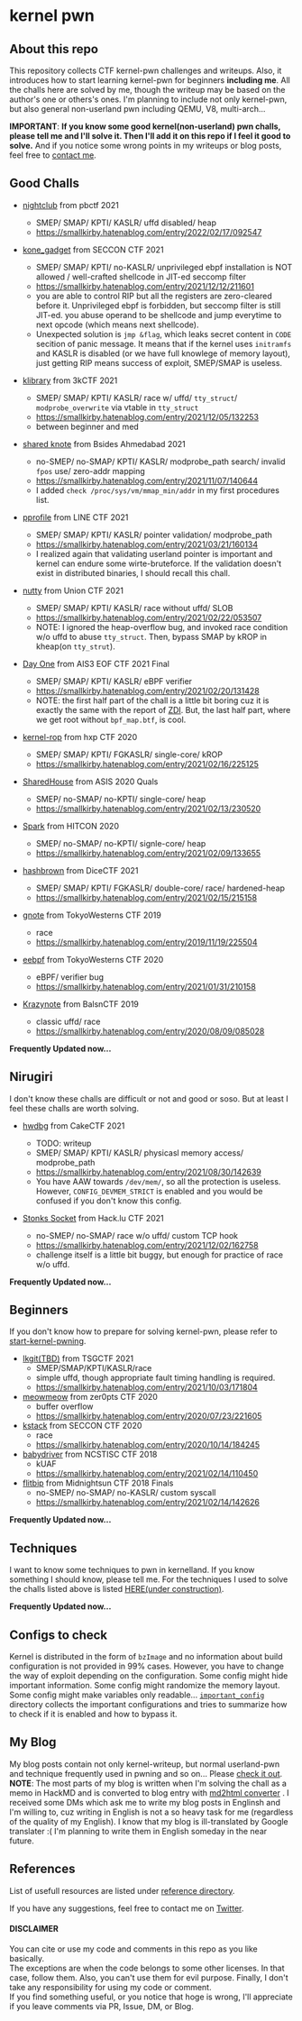 # kernel pwn
## About this repo
This repository collects CTF kernel-pwn challenges and writeups.
Also, it introduces how to start learning kernel-pwn for beginners **including me**.
All the challs here are solved by me, though the writeup may be based on the author's one or others's ones.
I'm planning to include not only kernel-pwn, but also general non-userland pwn including QEMU, V8, multi-arch...

**IMPORTANT**:
**If you know some good kernel(non-userland) pwn challs, please tell me and I'll solve it. Then I'll add it on this repo if I feel it good to solve.**
And if you notice some wrong points in my writeups or blog posts, feel free to [contact me](https://twitter.com/smallkirby_).


## Good Challs

- [nightclub](https://github.com/smallkirby/pwn-writeups/tree/master/pb2021/nightclub/work) from pbctf 2021
  - SMEP/ SMAP/ KPTI/ KASLR/ uffd disabled/ heap
  - https://smallkirby.hatenablog.com/entry/2022/02/17/092547

- [kone_gadget](https://github.com/smallkirby/pwn-writeups/tree/master/seccon2021/kone_gadget/work) from SECCON CTF 2021
  - SMEP/ SMAP/ KPTI/ no-KASLR/ unprivileged ebpf installation is NOT allowed / well-crafted shellcode in JIT-ed seccomp filter
  - https://smallkirby.hatenablog.com/entry/2021/12/12/211601
  - you are able to control RIP but all the registers are zero-cleared before it. Unprivileged ebpf is forbidden, but seccomp filter is still JIT-ed. you abuse operand to be shellcode and jump everytime to next opcode (which means next shellcode).
  - Unexpected solution is `jmp &flag`, which leaks secret content in `CODE` secition of panic message. It means that if the kernel uses `initramfs` and KASLR is disabled (or we have full knowlege of memory layout), just getting RIP means success of exploit, SMEP/SMAP is useless.

- [klibrary](https://github.com/smallkirby/pwn-writeups/tree/master/3k2021/klibrary/work) from 3kCTF 2021
  - SMEP/ SMAP/ KPTI/ KASLR/ race w/ uffd/ `tty_struct`/ `modprobe_overwrite` via vtable in `tty_struct`
  - https://smallkirby.hatenablog.com/entry/2021/12/05/132253
  - between beginner and med

- [shared knote](https://github.com/smallkirby/pwn-writeups/tree/master/bside2021/shared_knote/work) from Bsides Ahmedabad 2021
  - no-SMEP/ no-SMAP/ KPTI/ KASLR/ modprobe_path search/ invalid `fpos` use/ zero-addr mapping
  - https://smallkirby.hatenablog.com/entry/2021/11/07/140644
  - I added `check /proc/sys/vm/mmap_min/addr` in my first procedures list.

- [pprofile](https://github.com/smallkirby/pwn-writeups/tree/master/line2021/pprofile/work) from LINE CTF 2021
  - SMEP/ SMAP/ KPTI/ KASLR/ pointer validation/ modprobe_path
  - https://smallkirby.hatenablog.com/entry/2021/03/21/160134
  - I realized again that validating userland pointer is important and kernel can endure some wirte-bruteforce. If the validation doesn't exist in distributed binaries, I should recall this chall.
- [nutty](https://github.com/smallkirby/pwn-writeups/tree/master/union2021/nutty/work) from Union CTF 2021
  - SMEP/ SMAP/ KPTI/ KASLR/ race without uffd/ SLOB
  - https://smallkirby.hatenablog.com/entry/2021/02/22/053507
  - NOTE: I ignored the heap-overflow bug, and invoked race condition w/o uffd to abuse `tty_struct`. Then, bypass SMAP by kROP in kheap(on `tty_strut`).
- [Day One](https://github.com/smallkirby/pwn-writeups/tree/master/eof2020/dayone/work) from AIS3 EOF CTF 2021 Final
  - SMEP/ SMAP/ KPTI/ KASLR/ eBPF verifier
  - https://smallkirby.hatenablog.com/entry/2021/02/20/131428
  - NOTE: the first half part of the chall is a little bit boring cuz it is exactly the same with the report of [ZDI](https://www.thezdi.com/blog/2021/1/18/zdi-20-1440-an-incorrect-calculation-bug-in-the-linux-kernel-ebpf-verifier). But, the last half part, where we get root without `bpf_map.btf`, is cool. 
- [kernel-rop](https://github.com/smallkirby/pwn-writeups/tree/master/hxp2020/kernel-rop/work) from hxp CTF 2020
  - SMEP/ SMAP/ KPTI/ FGKASLR/ single-core/ kROP
  - https://smallkirby.hatenablog.com/entry/2021/02/16/225125
- [SharedHouse](https://github.com/smallkirby/pwn-writeups/tree/master/asis2020quals/shared_house) from ASIS 2020 Quals
  - SMEP/ no-SMAP/ no-KPTI/ single-core/ heap
  - https://smallkirby.hatenablog.com/entry/2021/02/13/230520
- [Spark](https://github.com/smallkirby/pwn-writeups/tree/master/hitcon2020/spark) from HITCON 2020
  - SMEP/ no-SMAP/ no-KPTI/ signle-core/ heap
  - https://smallkirby.hatenablog.com/entry/2021/02/09/133655
- [hashbrown](https://github.com/smallkirby/pwn-writeups/tree/master/dice2020) from DiceCTF 2021
  - SMEP/ SMAP/ KPTI/ FGKASLR/ double-core/ race/ hardened-heap
  - https://smallkirby.hatenablog.com/entry/2021/02/15/215158
- [gnote](https://github.com/smallkirby/pwn-writeups/tree/master/tw2019) from TokyoWesterns CTF 2019
  - race
  - https://smallkirby.hatenablog.com/entry/2019/11/19/225504
- [eebpf](https://github.com/smallkirby/pwn-writeups/tree/master/tw2020/eebpf) from TokyoWesterns CTF 2020
  - eBPF/ verifier bug
  - https://smallkirby.hatenablog.com/entry/2021/01/31/210158
- [Krazynote](https://github.com/smallkirby/pwn-writeups/tree/master/balsn2019/krazynote) from BalsnCTF 2019
  - classic uffd/ race
  - https://smallkirby.hatenablog.com/entry/2020/08/09/085028

**Frequently Updated now...**  


## Nirugiri
I don't know these challs are difficult or not and good or soso. But at least I feel these challs are worth solving.

- [hwdbg]() from CakeCTF 2021
  - TODO: writeup
  - SMEP/ SMAP/ KPTI/ KASLR/ physicasl memory access/ modprobe_path
  - https://smallkirby.hatenablog.com/entry/2021/08/30/142639
  - You have AAW towards `/dev/mem/`, so all the protection is useless. However, `CONFIG_DEVMEM_STRICT` is enabled and you would be confused if you don't know this config.

- [Stonks Socket](https://github.com/smallkirby/pwn-writeups/tree/master/hacklu2021/stonks_socket/work) from Hack.lu CTF 2021
  - no-SMEP/ no-SMAP/ race w/o uffd/ custom TCP hook
  - https://smallkirby.hatenablog.com/entry/2021/12/02/162758
  - challenge itself is a little bit buggy, but enough for practice of race w/o uffd.


**Frequently Updated now...**  

## Beginners
If you don't know how to prepare for solving kernel-pwn, please refer to [start-kernel-pwning](https://github.com/smallkirby/kernelpwn/tree/master/start-kernel-pwning).

- [lkgit(TBD)](#) from TSGCTF 2021
  - SMEP/SMAP/KPTI/KASLR/race
  - simple uffd, though appropriate fault timing handling is required.
  - https://smallkirby.hatenablog.com/entry/2021/10/03/171804 
- [meowmeow](https://github.com/smallkirby/pwn-writeups/tree/master/zer0pts2020/meowmeow) from zer0pts CTF 2020
  - buffer overflow
  - https://smallkirby.hatenablog.com/entry/2020/07/23/221605
- [kstack](https://github.com/smallkirby/pwn-writeups/tree/master/seccon2020/kstack) from SECCON CTF 2020
  - race
  - https://smallkirby.hatenablog.com/entry/2020/10/14/184245
- [babydriver](https://github.com/smallkirby/pwn-writeups/tree/master/ncstisc2018/babydriver) from NCSTISC CTF 2018
  - kUAF
  - https://smallkirby.hatenablog.com/entry/2021/02/14/110450
- [flitbip](https://github.com/smallkirby/pwn-writeups/tree/master/midnightsun2018/flitbip) from Midnightsun CTF 2018 Finals
  - no-SMEP/ no-SMAP/ no-KASLR/ custom syscall
  - https://smallkirby.hatenablog.com/entry/2021/02/14/142626

**Frequently Updated now...**

## Techniques
I want to know some techniques to pwn in kernelland. If you know something I should know, please tell me.
For the techniques I used to solve the challs listed above is listed [HERE(under construction)](./technique).

**Frequently Updated now...**  


## Configs to check
Kernel is distributed in the form of `bzImage` and no information about build configuration is not provided in 99% cases. However, you have to change the way of exploit depending on the configuration. 
Some config might hide important information. Some config might randomize the memory layout. Some config might make variables only readable...
[`important_config`](important_config/README.md) directory collects the important configurations and tries to summarize how to check if it is enabled and how to bypass it.


## My Blog
My blog posts contain not only kernel-writeup, but normal userland-pwn and technique frequently used in pwning and so on...
Please [check it out](https://smallkirby.hatenablog.com/archive).
**NOTE**:
The most parts of my blog is written when I'm solving the chall as a memo in HackMD and is converted to blog entry with [md2html converter](https://github.com/smallkirby/hackmd2hatena) . I received some DMs which ask me to write my blog posts in Englinsh and I'm willing to, cuz writing in English is not a so heavy task for me (regardless of the quality of my English). I know that my blog is ill-translated by Google translater :(    I'm planning to write them in English someday in the near future.


## References

List of usefull resources are listed under [reference directory](./reference).  

If you have any suggestions, feel free to contact me on [Twitter](https://twitter.com/smallkirby).

  
  
#### DISCLAIMER
You can cite or use my code and comments in this repo as you like basically.  
The exceptions are when the code belongs to some other licenses. In that case, follow them. Also, you can't use them for evil purpose. Finally, I don't take any responsibility for using my code or comment.  
If you find something useful, or you notice that hoge is wrong, I'll appreciate if you leave comments via PR, Issue, DM, or Blog.
